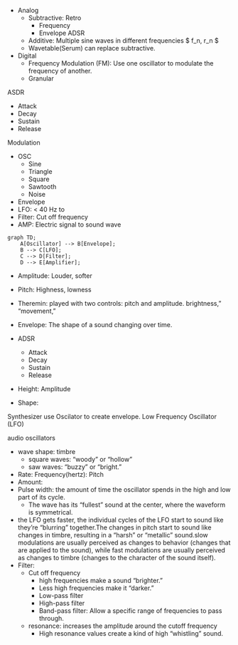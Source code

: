 - Analog
    - Subtractive: Retro
        - Frequency
        - Envelope ADSR
    - Additive: Multiple sine waves in different frequencies $ f_n, r_n $ 
    - Wavetable(Serum) can replace subtractive.
- Digital
    - Frequency Modulation (FM): Use one oscillator to modulate the frequency of another.
    - Granular

ASDR
- Attack
- Decay
- Sustain
- Release

Modulation
- OSC
    - Sine
    - Triangle
    - Square
    - Sawtooth
    - Noise
- Envelope
- LFO: < 40 Hz to 
- Filter: Cut off frequency
- AMP: Electric signal to sound wave
```mermaid
graph TD;
    A[Oscillator] --> B[Envelope];
    B --> C[LFO];
    C --> D[Filter];
    D --> E[Amplifier];
```

- Amplitude: Louder, softer
- Pitch: Highness, lowness
- Theremin: played with two controls: pitch and amplitude.
brightness,” “movement,”

- Envelope: The shape of a sound changing over time.
- ADSR
    - Attack
    - Decay
    - Sustain
    - Release
- Height: Amplitude
- Shape: 

Synthesizer use Oscilator to create envelope.
Low Frequency Oscillator (LFO)




audio oscillators
- wave shape: timbre
    - square waves: “woody” or “hollow”
    - saw waves: “buzzy” or “bright.”
- Rate: Frequency(hertz): Pitch
- Amount: 
- Pulse width: the amount of time the oscillator spends in the high and low part of its cycle.
    - The wave has its “fullest” sound at the center, where the waveform is symmetrical.
- the LFO gets faster, the individual cycles of the LFO start to sound like they’re “blurring” together.The changes in pitch start to sound like changes in timbre, resulting in a “harsh” or “metallic” sound.slow modulations are usually perceived as changes to behavior (changes that are applied to the sound), while fast modulations are usually perceived as changes to timbre (changes to the character of the sound itself).
- Filter: 
    - Cut off frequency
        - high frequencies make a sound “brighter.” 
        - Less high frequencies make it “darker.”
        - Low-pass filter
        - High-pass filter
        - Band-pass filter: Allow a specific range of frequencies to pass through.
    - resonance: increases the amplitude around the cutoff frequency
        - High resonance values create a kind of high “whistling” sound. 